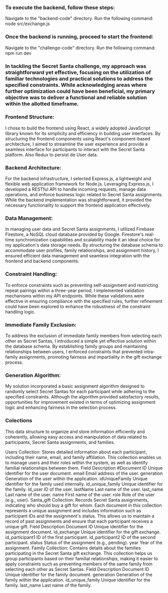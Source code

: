 ### To execute the backend, follow these steps:

Navigate to the "backend-code" directory.
Run the following command:
node src/exchange.js

### Once the backend is running, proceed to start the frontend:

Navigate to the "challenge-code" directory.
Run the following command:
npm run dev

### In tackling the Secret Santa challenge, my approach was straightforward yet effective, focusing on the utilization of familiar technologies and practical solutions to address the specified constraints. While acknowledging areas where further optimization could have been beneficial, my primary objective was to deliver a functional and reliable solution within the allotted timeframe.

### Frontend Structure:
I chose to build the frontend using React, a widely adopted JavaScript library known for its simplicity and efficiency in building user interfaces. By structuring the frontend components using React's component-based architecture, I aimed to streamline the user experience and provide a seamless interface for participants to interact with the Secret Santa platform. Also Redux to persist de User data.

### Backend Architecture:
For the backend infrastructure, I selected Express.js, a lightweight and flexible web application framework for Node.js. Leveraging Express.js, I developed a RESTful API to handle incoming requests, manage data operations, and enforce business logic related to Secret Santa assignments. While the backend implementation was straightforward, it provided the necessary functionality to support the frontend application effectively.

### Data Management:
In managing user data and Secret Santa assignments, I utilized Firebase Firestore, a NoSQL cloud database provided by Google. Firestore's real-time synchronization capabilities and scalability made it an ideal choice for my application's data storage needs. By structuring the database schema to accommodate user profiles, family relationships, and assignment history, I ensured efficient data management and seamless integration with the frontend and backend components.

### Constraint Handling:
To enforce constraints such as preventing self-assignment and restricting repeat pairings within a three-year period, I implemented validation mechanisms within my API endpoints. While these validations were effective in ensuring compliance with the specified rules, further refinement could have been explored to enhance the robustness of the constraint handling logic.

### Immediate Family Exclusion:
To address the exclusion of immediate family members from selecting each other as Secret Santas, I introduced a simple yet effective solution within the database schema. By establishing family groups and maintaining relationships between users, I enforced constraints that prevented intra-family assignments, promoting fairness and impartiality in the gift exchange process.

### Generation Algorithm:
My solution incorporated a basic assignment algorithm designed to randomly select Secret Santas for each participant while adhering to the specified constraints. Although the algorithm provided satisfactory results, opportunities for improvement existed in terms of optimizing assignment logic and enhancing fairness in the selection process.

### Colections

This data structure to organize and store information efficiently and coherently, allowing easy access and manipulation of data related to participants, Secret Santa assignments, and families.

Users Collection:
Stores detailed information about each participant, 
including their name, email, and family affiliation. 
This collection enables us to manage users and their roles within the system, as well as identify familial relationships between them.
Field	Description
#Document ID	Unique identifier for the user document.
email	Email address of the user.
generation	Generation of the user within the application.
idUniqueFamily	Unique identifier for the family used internally.
id_unique_family	Unique identifier for the family.
id_user	ID of the user.
lastName	Last name of the user.
last_name	Last name of the user.
name	First name of the user.
role	Role of the user (e.g., user).
Santa_gift Collection:
Records Secret Santa assignments, indicating who should buy a gift for whom. 
Each document in this collection represents a unique assignment and includes information such as participant IDs and the assignment's status.
This allows us to maintain a record of past assignments and ensure that each participant receives a unique gift.
Field	Description
Document ID	Unique identifier for the assignment document.
id_exchange	Unique identifier for the gift exchange.
id_participant1	ID of the first participant.
id_participant2	ID of the second participant.
status	Status of the assignment (e.g., pending).
year	Year of the assignment.
Family Collection: 
Contains details about the families participating in the Secret Santa gift exchange.
This collection helps us group participants based on their familial relationships, making it easier to apply constraints such as preventing members of the same family from selecting each other as Secret Santas.
Field	Description
Document ID	Unique identifier for the family document.
generation	Generation of the family within the application.
id_unique_family	Unique identifier for the family.
last_name	Last name of the family.  
